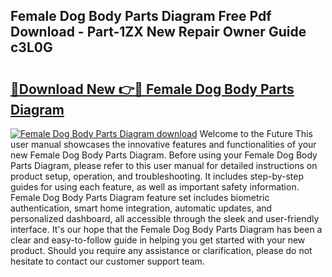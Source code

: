 ## Female Dog Body Parts Diagram Free Pdf Download - Part-1ZX New Repair Owner Guide c3L0G

# <h2><a href="http://dfr4vy.blite.top/?on=Female+Dog+Body+Parts+Diagram">🔗Download New 👉🔴 Female Dog Body Parts Diagram</a></h2>

[![Female Dog Body Parts Diagram download](https://i.imgur.com/lujVjoI.png)](http://dfr4vy.blite.top/?on=Female+Dog+Body+Parts+Diagram)
Welcome to the Future This user manual showcases the innovative features and functionalities of your new Female Dog Body Parts Diagram. Before using your Female Dog Body Parts Diagram, please refer to this user manual for detailed instructions on product setup, operation, and troubleshooting. It includes step-by-step guides for using each feature, as well as important safety information. Female Dog Body Parts Diagram feature set includes biometric authentication, smart home integration, automatic updates, and personalized dashboard, all accessible through the sleek and user-friendly interface. It's our hope that the Female Dog Body Parts Diagram has been a clear and easy-to-follow guide in helping you get started with your new product. Should you require any assistance or clarification, please do not hesitate to contact our customer support team.
